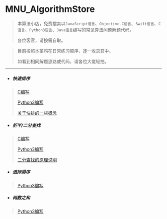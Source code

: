 # MNU_AlgorithmStore
> 本算法小店，免费摆卖以`JavaScript语言`、`Objective-C语言`、`Swift语言`、`C语言`、`Python3语言`、`Java语言`编写的常见算法问题解题代码。
>
> 各位客官，请按需自取。


> 目前按照本菜鸡在日常练习顺序，逐一收录其中。
>
> 如看到相同解题思路或代码，请各位大佬轻拍。

---

- ##### 快速排序

> [C编写](https://github.com/ShannonMYang/MNU_AlgorithmStore/blob/master/quickSort/main.c)
>
> [Python3编写](https://github.com/ShannonMYang/MNU_AlgorithmStore/blob/master/quickSort/quickSort.py)
>
> [关于快排的一些概念](https://github.com/ShannonMYang/MNU_AlgorithmStore/blob/master/quickSort/quickSort.md)


- ##### 折半/二分查找

> [C编写](https://github.com/ShannonMYang/MNU_AlgorithmStore/blob/master/binarySearch/main.c)
>
> [Python3编写](https://github.com/ShannonMYang/MNU_AlgorithmStore/blob/master/binarySearch/binarySearch.py)
>
> [二分查找的原理说明](https://github.com/ShannonMYang/MNU_AlgorithmStore/blob/master/binarySearch/binarySearch.md)


- ##### 选择排序

> [Python3编写](https://github.com/ShannonMYang/MNU_AlgorithmStore/blob/master/selectionSort/selectionSort.py)


- ##### 两数之和

> [Python3编写](https://github.com/ShannonMYang/MNU_AlgorithmStore/blob/master/TwoSum/TwoSum.py)

